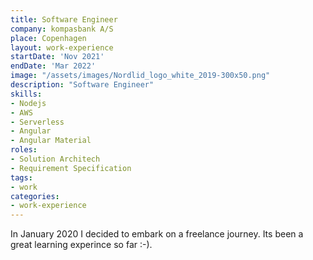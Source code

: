 ```yaml
---
title: Software Engineer
company: kompasbank A/S
place: Copenhagen
layout: work-experience
startDate: 'Nov 2021'
endDate: 'Mar 2022'
image: "/assets/images/Nordlid_logo_white_2019-300x50.png"
description: "Software Engineer"
skills:
- Nodejs
- AWS
- Serverless
- Angular
- Angular Material
roles: 
- Solution Architech
- Requirement Specification
tags:
- work
categories:
- work-experience
---
```


In January 2020 I decided to embark on a freelance journey. 
Its been a great learning experince so far :-). 
